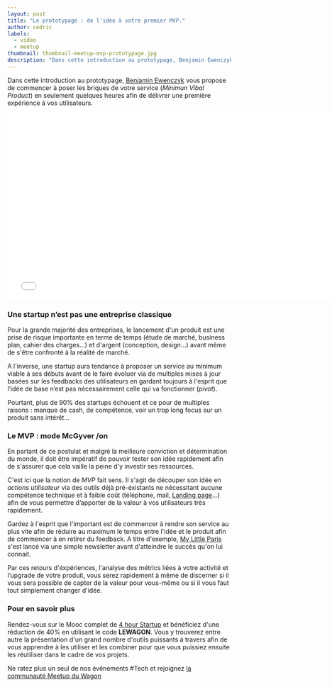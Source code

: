 ```yaml
---
layout: post
title: "Le prototypage : de l'idée à votre premier MVP."
author: cedric
labels:
  - video
  - meetup
thumbnail: thumbnail-meetup-mvp-prototypage.jpg
description: "Dans cette introduction au prototypage, Benjamin Ewenczyk vous propose de commencer à poser les briques de votre service en seulement quelques heures afin de délivrer une première expérience à vos utilisateurs."
---
```


Dans cette introduction au prototypage, [Benjamin Ewenczyk](https://twitter.com/BSE_tw) vous propose de commencer à poser les briques de votre service (*Minimun Vibal Product*) en seulement quelques heures afin de délivrer une première expérience à vos utilisateurs.

<div class="video-wrapper"><iframe width="750" height="422" src="//www.youtube.com/embed/6PjTA3zxF-c?rel=0&amp;showinfo=0" frameborder="0" allowfullscreen></iframe></div>

### Une startup n’est pas une entreprise classique

Pour la grande majorité des entreprises, le lancement d'un produit est une prise de risque importante en terme de temps (étude de marché, business plan, cahier des charges...) et d'argent (conception, design...) avant même de s'être confronté à la réalité de marché.

A l'inverse, une startup aura tendance à proposer un service au minimum viable à ses débuts avant de le faire évoluer via de multiples mises à jour basées sur les feedbacks des utilisateurs en gardant toujours à l'esprit que l’idée de base n’est pas nécessairement celle qui va fonctionner (*pivot*).

Pourtant, plus de 90% des startups échouent et ce pour de multiples raisons : manque de cash, de compétence, voir un trop long focus sur un produit sans intérêt...

### Le MVP : mode McGyver /on

En partant de ce postulat et malgré la meilleure conviction et détermination du monde, il doit être impératif de pouvoir tester son idée rapidement afin de s'assurer que cela vaille la peine d'y investir ses ressources.

C'est ici que la notion de *MVP* fait sens. Il s'agit de découper son idée en *actions utilisateur* via des outils déjà pré-éxistants ne nécessitant aucune compétence technique et à faible coût (téléphone, mail, [Landing page](http://www.lewagon.org/blog/the-one-hour-landing-page)...) afin de vous permettre d’apporter de la valeur à vos utilisateurs très rapidement.

Gardez à l'esprit que l'important est de commencer à rendre son service au plus vite afin de réduire au maximum le temps entre l'idée et le produit afin de commencer à en retirer du feedback. A titre d'exemple, [My Little Paris](http://www.mylittleparis.com/) s'est lancé via une simple newsletter avant d'atteindre le succès qu'on lui connait.

Par ces retours d'éxpériences, l'analyse des métrics liées à votre activité et l’upgrade de votre produit, vous serez rapidement à même de discerner si il vous sera possible de capter de la valeur pour vous-même ou si il vous faut tout simplement changer d'idée.

### Pour en savoir plus

Rendez-vous sur le Mooc complet de [4 hour Startup](https://www.udemy.com/4hourstartup/) et bénéficiez d'une réduction de 40% en utilisant le code **LEWAGON**. Vous y trouverez entre autre la présentation d'un grand nombre d'outils puissants à travers afin de vous apprendre à les utiliser et les combiner pour que vous puissiez ensuite les réutiliser dans le cadre de vos projets.

Ne ratez plus un seul de nos événements #Tech et rejoignez [la communauté Meetup du Wagon](http://www.meetup.com/Le-Wagon-Paris-Coding-Station/)
